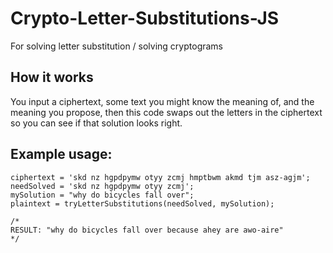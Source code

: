 # Crypto-Letter-Substitutions-JS
For solving letter substitution / solving cryptograms

## How it works

You input a ciphertext, some text you might know the meaning of, and the meaning you propose, then this code swaps out the letters in the ciphertext so you can see if that solution looks right.

## Example usage:

```
ciphertext = 'skd nz hgpdpymw otyy zcmj hmptbwm akmd tjm asz-agjm';
needSolved = 'skd nz hgpdpymw otyy zcmj';
mySolution = "why do bicycles fall over";
plaintext = tryLetterSubstitutions(needSolved, mySolution);

/*
RESULT: "why do bicycles fall over because ahey are awo-aire"
*/
```

